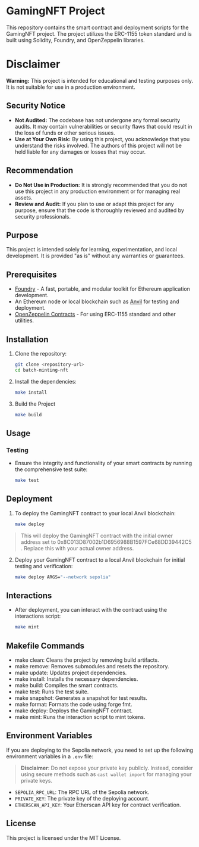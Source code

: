 # GamingNFT Project

This repository contains the smart contract and deployment scripts for the GamingNFT project. The project utilizes the ERC-1155 token standard and is built using Solidity, Foundry, and OpenZeppelin libraries.

# Disclaimer

**Warning:** This project is intended for educational and testing purposes only. It is not suitable for use in a production environment.

## Security Notice

- **Not Audited:** The codebase has not undergone any formal security audits. It may contain vulnerabilities or security flaws that could result in the loss of funds or other serious issues.
- **Use at Your Own Risk:** By using this project, you acknowledge that you understand the risks involved. The authors of this project will not be held liable for any damages or losses that may occur.

## Recommendation

- **Do Not Use in Production:** It is strongly recommended that you do not use this project in any production environment or for managing real assets.
- **Review and Audit:** If you plan to use or adapt this project for any purpose, ensure that the code is thoroughly reviewed and audited by security professionals.

## Purpose

This project is intended solely for learning, experimentation, and local development. It is provided "as is" without any warranties or guarantees.

## Prerequisites

- [Foundry](https://getfoundry.sh/) - A fast, portable, and modular toolkit for Ethereum application development.
- An Ethereum node or local blockchain such as [Anvil](https://book.getfoundry.sh/anvil/) for testing and deployment.
- [OpenZeppelin Contracts](https://github.com/OpenZeppelin/openzeppelin-contracts) - For using ERC-1155 standard and other utilities.

## Installation

1. Clone the repository:
   ```bash
   git clone <repository-url>
   cd batch-minting-nft
2. Install the dependencies:
    ```bash
    make install
3. Build the Project 
   ```bash
   make build
## Usage

### Testing

- Ensure the integrity and functionality of your smart contracts by running the comprehensive test suite:
   ```bash
   make test
## Deployment

1. To deploy the GamingNFT contract to your local Anvil blockchain:
   ```bash
   make deploy
 > This will deploy the GamingNFT contract with the initial owner address set to 0x8C013D87002b1D6956988B1597FCe68DD39442C5 . Replace this with your actual owner address.
2. Deploy your GamingNFT contract to a local Anvil blockchain for initial testing and verification:
   ```bash
   make deploy ARGS="--network sepolia"
## Interactions
- After deployment, you can interact with the contract using the interactions script:
  ```bash
  make mint
## Makefile Commands
- make clean: Cleans the project by removing build artifacts.
- make remove: Removes submodules and resets the repository.
- make update: Updates project dependencies.
- make install: Installs the necessary dependencies.
- make build: Compiles the smart contracts.
- make test: Runs the test suite.
- make snapshot: Generates a snapshot for test results.
- make format: Formats the code using forge fmt.
- make deploy: Deploys the GamingNFT contract.
- make mint: Runs the interaction script to mint tokens.

## Environment Variables

If you are deploying to the Sepolia network, you need to set up the following environment variables in a `.env` file:

> **Disclaimer**: Do not expose your private key publicly. Instead, consider using secure methods such as `cast wallet import` for managing your private keys.

- `SEPOLIA_RPC_URL`: The RPC URL of the Sepolia network.
- `PRIVATE_KEY`: The private key of the deploying account.
- `ETHERSCAN_API_KEY`: Your Etherscan API key for contract verification.

## License
This project is licensed under the MIT License.




